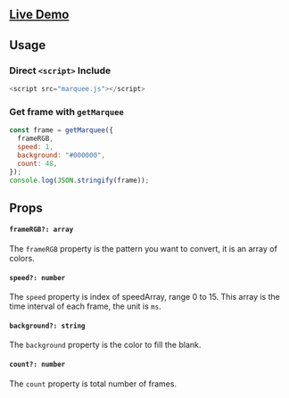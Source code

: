 ## [Live Demo](https://angrymiao.github.io/CyberBoardConfig/)

## Usage

### Direct `<script>` Include

```javascript
<script src="marquee.js"></script>
```

### Get frame with `getMarquee`

```javascript
const frame = getMarquee({
  frameRGB,
  speed: 1,
  background: "#000000",
  count: 48,
});
console.log(JSON.stringify(frame));
```

## Props

#### `frameRGB?: array`

The `frameRGB` property is the pattern you want to convert, it is an array of colors.

#### `speed?: number`

The `speed` property is index of speedArray, range 0 to 15. This array is the time interval of each frame, the unit is `ms`.

#### `background?: string`

The `background` property is the color to fill the blank.

#### `count?: number`

The `count` property is total number of frames.

